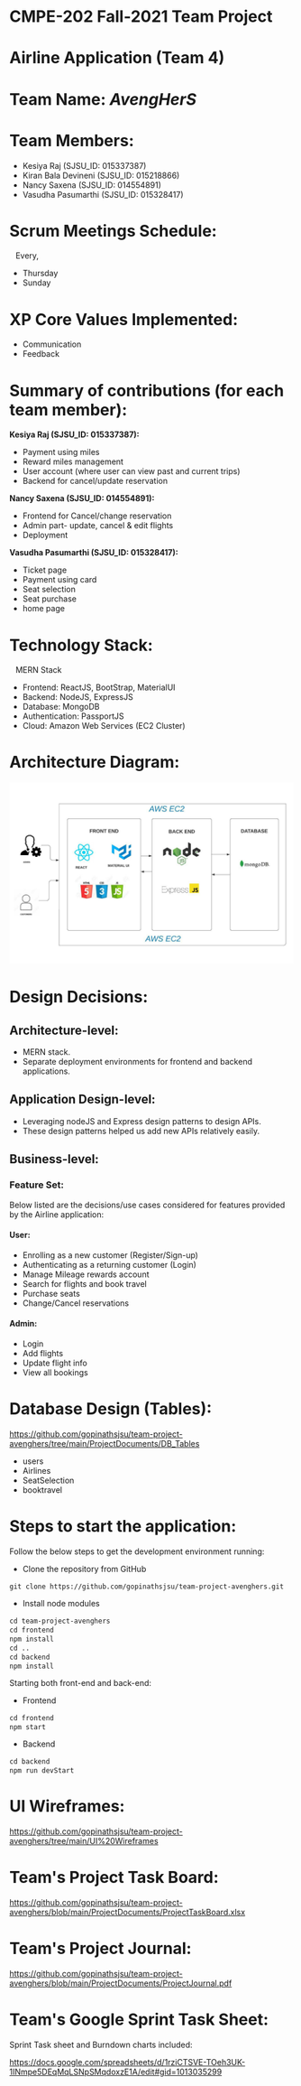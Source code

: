 # CMPE-202 Fall-2021 Team Project
# Airline Application (Team 4)
# Team Name: *AvengHerS*
# Team Members:
* Kesiya Raj (SJSU_ID: 015337387)
* Kiran Bala Devineni (SJSU_ID: 015218866)
* Nancy Saxena (SJSU_ID: 014554891)
* Vasudha Pasumarthi (SJSU_ID: 015328417)
# Scrum Meetings Schedule:
&ensp; Every, 
* Thursday
* Sunday
# XP Core Values Implemented:
* Communication
* Feedback
# Summary of contributions (for each team member):
**Kesiya Raj (SJSU_ID: 015337387):**
* Payment using miles
* Reward miles management
* User account (where user can view past and current trips)
* Backend for cancel/update reservation

**Nancy Saxena (SJSU_ID: 014554891):**
* Frontend for Cancel/change reservation 
* Admin part- update, cancel & edit flights 
* Deployment

**Vasudha Pasumarthi (SJSU_ID: 015328417):**
* Ticket page 
* Payment using card
* Seat selection 
* Seat purchase
* home page
# Technology Stack:
&ensp; MERN Stack
* Frontend: ReactJS, BootStrap, MaterialUI 
* Backend: NodeJS, ExpressJS 
* Database: MongoDB 
* Authentication: PassportJS 
* Cloud: Amazon Web Services (EC2 Cluster) 
# Architecture Diagram:
![alt text](https://github.com/gopinathsjsu/team-project-avenghers/blob/Kesiya/ProjectDocuments/Architecture_Diagram.jpeg?raw=true)
# Design Decisions:
## Architecture-level:
* MERN stack.
* Separate deployment environments for frontend and backend applications.
## Application Design-level:
* Leveraging nodeJS and Express design patterns to design APIs. 
* These design patterns helped us add new APIs relatively easily.
## Business-level:
### Feature Set:
Below listed are the decisions/use cases considered for features provided by the Airline application:
#### User:
* Enrolling as a new customer (Register/Sign-up)
* Authenticating as a returning customer (Login)
* Manage Mileage rewards account
* Search for flights and book travel
* Purchase seats
* Change/Cancel reservations
#### Admin:
* Login
* Add flights
* Update flight info
* View all bookings
# Database Design (Tables):
https://github.com/gopinathsjsu/team-project-avenghers/tree/main/ProjectDocuments/DB_Tables
* users
* Airlines
* SeatSelection
* booktravel
# Steps to start the application:    
Follow the below steps to get the development environment running:

* Clone the repository from GitHub
```
git clone https://github.com/gopinathsjsu/team-project-avenghers.git
```
* Install node modules
```
cd team-project-avenghers
cd frontend 
npm install
cd .. 
cd backend
npm install
```
Starting both front-end and back-end:
* Frontend <br />
```
cd frontend
npm start
```
* Backend <br />
```
cd backend
npm run devStart
```
# UI Wireframes:
https://github.com/gopinathsjsu/team-project-avenghers/tree/main/UI%20Wireframes

# Team's Project Task Board: 
https://github.com/gopinathsjsu/team-project-avenghers/blob/main/ProjectDocuments/ProjectTaskBoard.xlsx

# Team's Project Journal:
https://github.com/gopinathsjsu/team-project-avenghers/blob/main/ProjectDocuments/ProjectJournal.pdf

# Team's Google Sprint Task Sheet:
Sprint Task sheet and Burndown charts included:<br />

https://docs.google.com/spreadsheets/d/1rziCTSVE-TOeh3UK-1INmpe5DEqMqLSNpSMqdoxzE1A/edit#gid=1013035299
       
